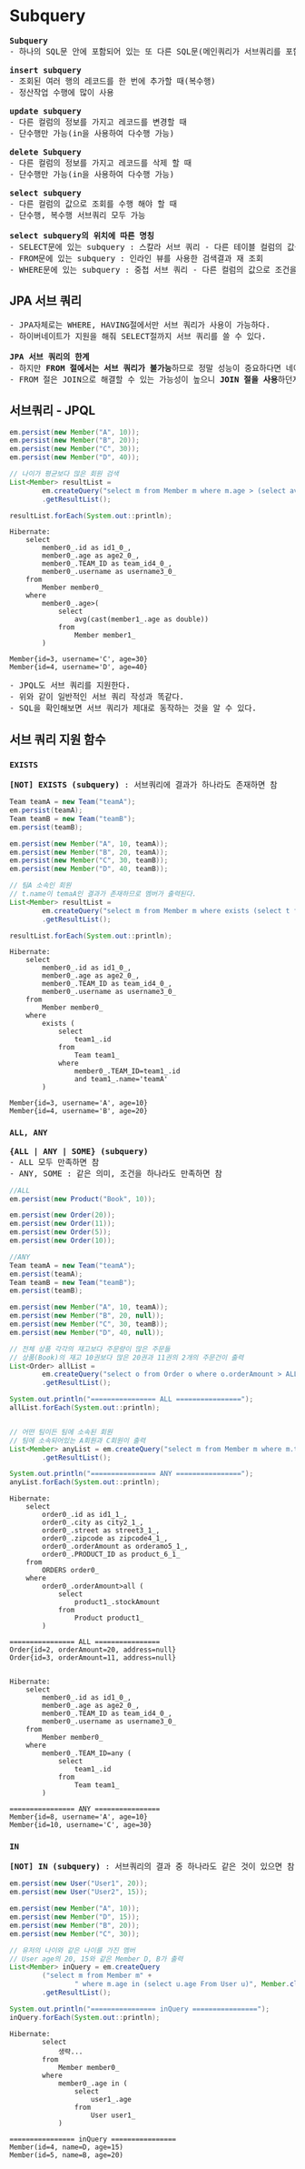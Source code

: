 # Subquery
<pre>
<b>Subquery</b>
- 하나의 SQL문 안에 포함되어 있는 또 다른 SQL문(메인쿼리가 서브쿼리를 포함하는 종속적인 관계)

<b>insert subquery</b>
- 조회된 여러 행의 레코드를 한 번에 추가할 때(복수행)
- 정산작업 수행에 많이 사용

<b>update subquery</b>
- 다른 컬럼의 정보를 가지고 레코드를 변경할 때
- 단수행만 가능(in을 사용하여 다수행 가능)

<b>delete Subquery</b>
- 다른 컬럼의 정보를 가지고 레코드를 삭제 할 때
- 단수행만 가능(in을 사용하여 다수행 가능)

<b>select subquery</b>
- 다른 컬럼의 값으로 조회를 수행 해야 할 때
- 단수행, 복수행 서브쿼리 모두 가능

<b>select subquery의 위치에 따른 명칭</b>
- SELECT문에 있는 subquery : 스칼라 서브 쿼리 - 다른 테이블 컬럼의 값을 보여줄 때
- FROM문에 있는 subquery : 인라인 뷰를 사용한 검색결과 재 조회
- WHERE문에 있는 subquery : 중첩 서브 쿼리 - 다른 컬럼의 값으로 조건을 만들 때
</pre>
## JPA 서브 쿼리
<pre>
- JPA자체로는 WHERE, HAVING절에서만 서브 쿼리가 사용이 가능하다.
- 하이버네이트가 지원을 해줘 SELECT절까지 서브 쿼리를 쓸 수 있다.

<b>JPA 서브 쿼리의 한계</b>
- 하지만 <b>FROM 절에서는 서브 쿼리가 불가능</b>하므로 정말 성능이 중요하다면 네이티브 SQL로 작성하자.
- FROM 절은 JOIN으로 해결할 수 있는 가능성이 높으니 <b>JOIN 절을 사용</b>하던지 쿼리 두 번 날리는 것도 하나의 방법이다.
</pre>
## 서브쿼리 - JPQL
```java
em.persist(new Member("A", 10));
em.persist(new Member("B", 20));
em.persist(new Member("C", 30));
em.persist(new Member("D", 40));

// 나이가 평균보다 많은 회원 검색
List<Member> resultList = 
        em.createQuery("select m from Member m where m.age > (select avg(subM.age) from Member subM)", Member.class)
        .getResultList();

resultList.forEach(System.out::println);
```
```console
Hibernate:
    select
        member0_.id as id1_0_,
        member0_.age as age2_0_,
        member0_.TEAM_ID as team_id4_0_,
        member0_.username as username3_0_ 
    from
        Member member0_ 
    where
        member0_.age>(
            select
                avg(cast(member1_.age as double)) 
            from
                Member member1_
        )

Member{id=3, username='C', age=30}
Member{id=4, username='D', age=40}
```
<pre>
- JPQL도 서브 쿼리를 지원한다.
- 위와 같이 일반적인 서브 쿼리 작성과 똑같다.
- SQL을 확인해보면 서브 쿼리가 제대로 동작하는 것을 알 수 있다.
</pre>
## 서브 쿼리 지원 함수
### `EXISTS`
<pre>
<b>[NOT] EXISTS (subquery)</b> : 서브쿼리에 결과가 하나라도 존재하면 참
</pre>
```java
Team teamA = new Team("teamA");
em.persist(teamA);
Team teamB = new Team("teamB");
em.persist(teamB);

em.persist(new Member("A", 10, teamA));
em.persist(new Member("B", 20, teamA));
em.persist(new Member("C", 30, teamB));
em.persist(new Member("D", 40, teamB));

// 팀A 소속인 회원
// t.name이 temaA인 결과가 존재하므로 멤버가 출력된다.
List<Member> resultList = 
        em.createQuery("select m from Member m where exists (select t from m.team t where t.name = 'teamA')", Member.class)
        .getResultList();

resultList.forEach(System.out::println);
```
```console
Hibernate:
    select
        member0_.id as id1_0_,
        member0_.age as age2_0_,
        member0_.TEAM_ID as team_id4_0_,
        member0_.username as username3_0_ 
    from
        Member member0_ 
    where
        exists (
            select
                team1_.id 
            from
                Team team1_ 
            where
                member0_.TEAM_ID=team1_.id 
                and team1_.name='teamA'
        )

Member{id=3, username='A', age=10}
Member{id=4, username='B', age=20}
```
### `ALL, ANY`
<pre>
<b>{ALL | ANY | SOME} (subquery)</b>
- ALL 모두 만족하면 참
- ANY, SOME : 같은 의미, 조건을 하나라도 만족하면 참
</pre>
```java
//ALL
em.persist(new Product("Book", 10));

em.persist(new Order(20));
em.persist(new Order(11));
em.persist(new Order(5));
em.persist(new Order(10));

//ANY
Team teamA = new Team("teamA");
em.persist(teamA);
Team teamB = new Team("teamB");
em.persist(teamB);

em.persist(new Member("A", 10, teamA));
em.persist(new Member("B", 20, null));
em.persist(new Member("C", 30, teamB));
em.persist(new Member("D", 40, null));

// 전체 상품 각각의 재고보다 주문량이 많은 주문들
// 상품(Book)의 재고 10권보다 많은 20권과 11권의 2개의 주문건이 출력
List<Order> allList = 
        em.createQuery("select o from Order o where o.orderAmount > ALL (select p.stockAmount from Product p)", Order.class)
        .getResultList();

System.out.println("================ ALL ================");
allList.forEach(System.out::println);


// 어떤 팀이든 팀에 소속된 회원
// 팀에 소속되어있는 A회원과 C회원이 출력
List<Member> anyList = em.createQuery("select m from Member m where m.team = ANY (select t from Team t)", Member.class)
        .getResultList();

System.out.println("================ ANY ================");
anyList.forEach(System.out::println);
```
```console
Hibernate: 
    select
        order0_.id as id1_1_,
        order0_.city as city2_1_,
        order0_.street as street3_1_,
        order0_.zipcode as zipcode4_1_,
        order0_.orderAmount as orderamo5_1_,
        order0_.PRODUCT_ID as product_6_1_ 
    from
        ORDERS order0_ 
    where
        order0_.orderAmount>all (
            select
                product1_.stockAmount 
            from
                Product product1_
        )

================ ALL ================
Order{id=2, orderAmount=20, address=null}
Order{id=3, orderAmount=11, address=null}


Hibernate:
    select
        member0_.id as id1_0_,
        member0_.age as age2_0_,
        member0_.TEAM_ID as team_id4_0_,
        member0_.username as username3_0_ 
    from
        Member member0_ 
    where
        member0_.TEAM_ID=any (
            select
                team1_.id 
            from
                Team team1_
        )

================ ANY ================
Member{id=8, username='A', age=10}
Member{id=10, username='C', age=30}
```
### `IN`
<pre>
<b>[NOT] IN (subquery)</b> : 서브쿼리의 결과 중 하나라도 같은 것이 있으면 참
</pre>
```java
em.persist(new User("User1", 20));
em.persist(new User("User2", 15));

em.persist(new Member("A", 10));
em.persist(new Member("D", 15));
em.persist(new Member("B", 20));
em.persist(new Member("C", 30));

// 유저의 나이와 같은 나이를 가진 멤버
// User age의 20, 15와 같은 Member D, B가 출력
List<Member> inQuery = em.createQuery
        ("select m from Member m" +
                " where m.age in (select u.age From User u)", Member.class)
        .getResultList();

System.out.println("================ inQuery ================");
inQuery.forEach(System.out::println);
```
```console
Hibernate: 
        select
            생략...
        from
            Member member0_ 
        where
            member0_.age in (
                select
                    user1_.age 
                from
                    User user1_
            )

================ inQuery ================
Member(id=4, name=D, age=15)
Member(id=5, name=B, age=20)
```
